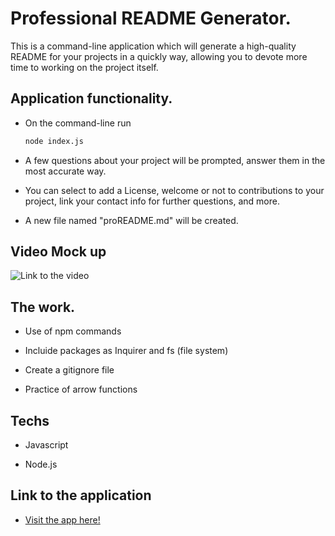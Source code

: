 # Professional README Generator.

 This is a command-line application which will generate a high-quality README for your projects in a quickly way, allowing you to devote more time to working on the project itself.

 ## Application functionality.

 * On the command-line run
    ```bash
    node index.js
    ```

 * A few questions about your project will be prompted, answer them in the most accurate way.

 * You can select to add a License, welcome or not to contributions to your project, link your contact info for further questions, and more.

 * A new file named "proREADME.md" will be created.

 ## Video Mock up

  ![Link to the video]()

  ## The work.

  * Use of npm commands

  * Incluide packages as Inquirer and fs (file system)

  * Create a gitignore file

  * Practice of arrow functions

  ## Techs

  * Javascript

  * Node.js
  
  ## Link to the application

  * [Visit the app here!](https://qgtere.github.io/)